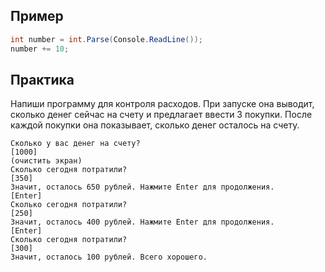 ## Пример
```cs
int number = int.Parse(Console.ReadLine());
number += 10;
```

## Практика
Напиши программу для контроля расходов. При запуске она выводит, сколько денег сейчас на счету и предлагает ввести 3 покупки. После каждой покупки она показывает, сколько денег осталось на счету.
```
Сколько у вас денег на счету?
[1000]
(очистить экран)
Сколько сегодня потратили?
[350]
Значит, осталось 650 рублей. Нажмите Enter для продолжения.
[Enter]
Сколько сегодня потратили?
[250]
Значит, осталось 400 рублей. Нажмите Enter для продолжения.
[Enter]
Сколько сегодня потратили?
[300]
Значит, осталось 100 рублей. Всего хорошего.
```
